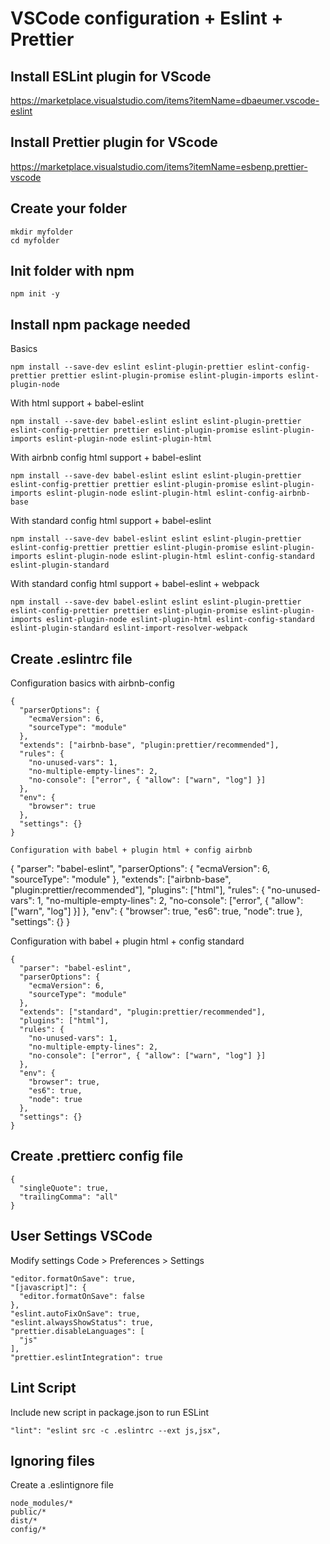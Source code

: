 # VSCode configuration + Eslint + Prettier

## Install ESLint plugin for VScode

https://marketplace.visualstudio.com/items?itemName=dbaeumer.vscode-eslint

## Install Prettier plugin for VScode

https://marketplace.visualstudio.com/items?itemName=esbenp.prettier-vscode

## Create your folder

```
mkdir myfolder
cd myfolder
```

## Init folder with npm

```
npm init -y
```

## Install npm package needed

Basics

```
npm install --save-dev eslint eslint-plugin-prettier eslint-config-prettier prettier eslint-plugin-promise eslint-plugin-imports eslint-plugin-node
```

With html support + babel-eslint

```
npm install --save-dev babel-eslint eslint eslint-plugin-prettier eslint-config-prettier prettier eslint-plugin-promise eslint-plugin-imports eslint-plugin-node eslint-plugin-html
```

With airbnb config html support + babel-eslint

```
npm install --save-dev babel-eslint eslint eslint-plugin-prettier eslint-config-prettier prettier eslint-plugin-promise eslint-plugin-imports eslint-plugin-node eslint-plugin-html eslint-config-airbnb-base
```

With standard config html support + babel-eslint

```
npm install --save-dev babel-eslint eslint eslint-plugin-prettier eslint-config-prettier prettier eslint-plugin-promise eslint-plugin-imports eslint-plugin-node eslint-plugin-html eslint-config-standard eslint-plugin-standard
```

With standard config html support + babel-eslint + webpack

```
npm install --save-dev babel-eslint eslint eslint-plugin-prettier eslint-config-prettier prettier eslint-plugin-promise eslint-plugin-imports eslint-plugin-node eslint-plugin-html eslint-config-standard eslint-plugin-standard eslint-import-resolver-webpack
```

## Create .eslintrc file

Configuration basics with airbnb-config

```
{
  "parserOptions": {
    "ecmaVersion": 6,
    "sourceType": "module"
  },
  "extends": ["airbnb-base", "plugin:prettier/recommended"],
  "rules": {
    "no-unused-vars": 1,
    "no-multiple-empty-lines": 2,
    "no-console": ["error", { "allow": ["warn", "log"] }]
  },
  "env": {
    "browser": true
  },
  "settings": {}
}

Configuration with babel + plugin html + config airbnb
```

{
"parser": "babel-eslint",
"parserOptions": {
"ecmaVersion": 6,
"sourceType": "module"
},
"extends": ["airbnb-base", "plugin:prettier/recommended"],
"plugins": ["html"],
"rules": {
"no-unused-vars": 1,
"no-multiple-empty-lines": 2,
"no-console": ["error", { "allow": ["warn", "log"] }]
},
"env": {
"browser": true,
"es6": true,
"node": true
},
"settings": {}
}

Configuration with babel + plugin html + config standard

```
{
  "parser": "babel-eslint",
  "parserOptions": {
    "ecmaVersion": 6,
    "sourceType": "module"
  },
  "extends": ["standard", "plugin:prettier/recommended"],
  "plugins": ["html"],
  "rules": {
    "no-unused-vars": 1,
    "no-multiple-empty-lines": 2,
    "no-console": ["error", { "allow": ["warn", "log"] }]
  },
  "env": {
    "browser": true,
    "es6": true,
    "node": true
  },
  "settings": {}
}
```

## Create .prettierc config file

```
{
  "singleQuote": true,
  "trailingComma": "all"
}
```

## User Settings VSCode

Modify settings
Code > Preferences > Settings

```
"editor.formatOnSave": true,
"[javascript]": {
  "editor.formatOnSave": false
},
"eslint.autoFixOnSave": true,
"eslint.alwaysShowStatus": true,
"prettier.disableLanguages": [
  "js"
],
"prettier.eslintIntegration": true
```

## Lint Script

Include new script in package.json to run ESLint

```
"lint": "eslint src -c .eslintrc --ext js,jsx",
```

## Ignoring files

Create a .eslintignore file

```
node_modules/*
public/*
dist/*
config/*
```
